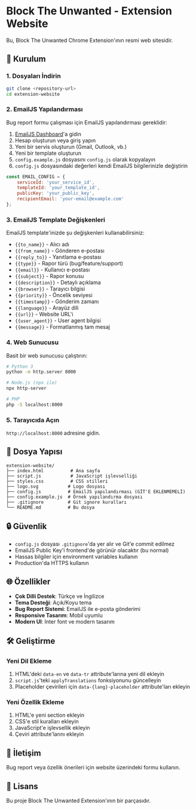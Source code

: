 # Block The Unwanted - Extension Website

Bu, Block The Unwanted Chrome Extension'ının resmi web sitesidir.

## 🚀 Kurulum

### 1. Dosyaları İndirin
```bash
git clone <repository-url>
cd extension-website
```

### 2. EmailJS Yapılandırması

Bug report formu çalışması için EmailJS yapılandırması gereklidir:

1. [EmailJS Dashboard](https://dashboard.emailjs.com/)'a gidin
2. Hesap oluşturun veya giriş yapın
3. Yeni bir servis oluşturun (Gmail, Outlook, vb.)
4. Yeni bir template oluşturun
5. `config.example.js` dosyasını `config.js` olarak kopyalayın
6. `config.js` dosyasındaki değerleri kendi EmailJS bilgilerinizle değiştirin

```javascript
const EMAIL_CONFIG = {
    serviceId: 'your_service_id',
    templateId: 'your_template_id', 
    publicKey: 'your_public_key',
    recipientEmail: 'your-email@example.com'
};
```

### 3. EmailJS Template Değişkenleri

EmailJS template'inizde şu değişkenleri kullanabilirsiniz:

- `{{to_name}}` - Alıcı adı
- `{{from_name}}` - Gönderen e-postası  
- `{{reply_to}}` - Yanıtlama e-postası
- `{{type}}` - Rapor türü (bug/feature/support)
- `{{email}}` - Kullanıcı e-postası
- `{{subject}}` - Rapor konusu
- `{{description}}` - Detaylı açıklama
- `{{browser}}` - Tarayıcı bilgisi
- `{{priority}}` - Öncelik seviyesi
- `{{timestamp}}` - Gönderim zamanı
- `{{language}}` - Arayüz dili
- `{{url}}` - Website URL'i
- `{{user_agent}}` - User agent bilgisi
- `{{message}}` - Formatlanmış tam mesaj

### 4. Web Sunucusu

Basit bir web sunucusu çalıştırın:

```bash
# Python 3
python -m http.server 8000

# Node.js (npx ile)
npx http-server

# PHP
php -S localhost:8000
```

### 5. Tarayıcıda Açın

`http://localhost:8000` adresine gidin.

## 📁 Dosya Yapısı

```
extension-website/
├── index.html          # Ana sayfa
├── script.js           # JavaScript işlevselliği
├── styles.css          # CSS stilleri
├── logo.svg           # Logo dosyası
├── config.js          # EmailJS yapılandırması (GİT'E EKLENMEMELİ)
├── config.example.js  # Örnek yapılandırma dosyası
├── .gitignore         # Git ignore kuralları
└── README.md          # Bu dosya
```

## 🔒 Güvenlik

- `config.js` dosyası `.gitignore`'da yer alır ve Git'e commit edilmez
- EmailJS Public Key'i frontend'de görünür olacaktır (bu normal)
- Hassas bilgiler için environment variables kullanın
- Production'da HTTPS kullanın

## 🌐 Özellikler

- **Çok Dilli Destek**: Türkçe ve İngilizce
- **Tema Desteği**: Açık/Koyu tema
- **Bug Report Sistemi**: EmailJS ile e-posta gönderimi
- **Responsive Tasarım**: Mobil uyumlu
- **Modern UI**: Inter font ve modern tasarım

## 🛠️ Geliştirme

### Yeni Dil Ekleme

1. HTML'deki `data-en` ve `data-tr` attribute'larına yeni dil ekleyin
2. `script.js`'teki `applyTranslations` fonksiyonunu güncelleyin
3. Placeholder çevirileri için `data-{lang}-placeholder` attribute'ları ekleyin

### Yeni Özellik Ekleme

1. HTML'e yeni section ekleyin
2. CSS'e stil kuralları ekleyin  
3. JavaScript'e işlevsellik ekleyin
4. Çeviri attribute'larını ekleyin

## 📧 İletişim

Bug report veya özellik önerileri için website üzerindeki formu kullanın.

## 📄 Lisans

Bu proje Block The Unwanted Extension'ının bir parçasıdır. 